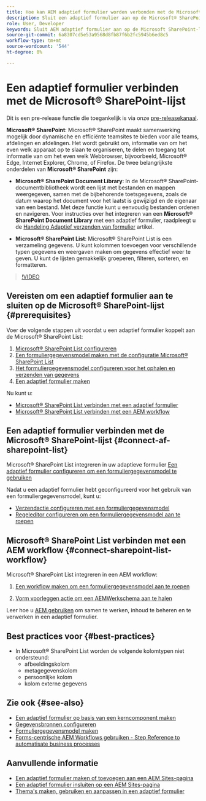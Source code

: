 ```yaml
---
title: Hoe kan AEM adaptief formulier worden verbonden met de Microsoft® SharePoint List?
description: Sluit een adaptief formulier aan op de Microsoft® SharePoint List. Leer hoe u de Microsoft® SharePoint-lijst configureert en een formuliergegevensmodel maakt met behulp van de configuratie. Verder leert u hoe u de FDM kunt integreren met uw adaptieve formulier.
role: User, Developer
keywords: Sluit AEM adaptief formulier aan op de Microsoft SharePoint-lijst, sluit adaptief formulier aan op de Microsoft SharePoint-lijst, integreer AEM adaptief formulier met de SharePoint SharePoint-lijst, integreer Adaptief formulier met de-lijst, verzend gegevens van een adaptief formulier naar de-lijst, verzend AEM workflow naar de-lijst.
source-git-commit: 6a8307cd5e53a9568d8fb87f6b2fc5945b6ed8c5
workflow-type: tm+mt
source-wordcount: '544'
ht-degree: 0%

---
```



# Een adaptief formulier verbinden met de Microsoft® SharePoint-lijst

<span class="preview"> Dit is een pre-release functie die toegankelijk is via onze [pre-releasekanaal](https://experienceleague.adobe.com/docs/experience-manager-cloud-service/content/release-notes/prerelease.html#new-features). </span>

**Microsoft® SharePoint**: Microsoft® SharePoint maakt samenwerking mogelijk door dynamische en efficiënte teamsites te bieden voor alle teams, afdelingen en afdelingen. Het wordt gebruikt om, informatie van om het even welk apparaat op te slaan te organiseren, te delen en toegang tot informatie van om het even welk Webbrowser, bijvoorbeeld, Microsoft® Edge, Internet Explorer, Chrome, of Firefox. De twee belangrijkste onderdelen van **Microsoft® SharePoint** zijn:

* **Microsoft® SharePoint Document Library**: In de Microsoft® SharePoint-documentbibliotheek wordt een lijst met bestanden en mappen weergegeven, samen met de bijbehorende toetsgegevens, zoals de datum waarop het document voor het laatst is gewijzigd en de eigenaar van een bestand. Met deze functie kunt u eenvoudig bestanden ordenen en navigeren.
Voor instructies over het integreren van een **Microsoft® SharePoint Document Library** met een adaptief formulier, raadpleegt u de [Handeling Adaptief verzenden van formulier](/help/forms/configuring-submit-actions.md#submit-to-sharepoint) artikel.

* **Microsoft® SharePoint List**: Microsoft® SharePoint List is een verzameling gegevens. U kunt kolommen toevoegen voor verschillende typen gegevens en weergaven maken om gegevens effectief weer te geven. U kunt de lijsten gemakkelijk groeperen, filteren, sorteren, en formatteren.

>[!VIDEO](https://video.tv.adobe.com/v/3424820/connect-aem-adaptive-form-to-sharepointlist/?quality=12&learn=on)

## Vereisten om een adaptief formulier aan te sluiten op de Microsoft® SharePoint-lijst {#prerequisites}

Voer de volgende stappen uit voordat u een adaptief formulier koppelt aan de Microsoft® SharePoint List:

1. [Microsoft® SharePoint List configureren](/help/forms/configure-data-sources.md#configure-microsoft-sharepoint-list)
1. [Een formuliergegevensmodel maken met de configuratie Microsoft® SharePoint List](/help/forms/create-form-data-models.md)
1. [Het formuliergegevensmodel configureren voor het ophalen en verzenden van gegevens](/help/forms/work-with-form-data-model.md#configure-services)
1. [Een adaptief formulier maken](/help/forms/creating-adaptive-form-core-components.md)

Nu kunt u:

* [Microsoft® SharePoint List verbinden met een adaptief formulier](#connect-an-adaptive-form-to-microsoft-sharepoint-list-connect-af-sharepoint-list)
* [Microsoft® SharePoint List verbinden met een AEM workflow](#connect-sharepoint-list-workflow)

## Een adaptief formulier verbinden met de Microsoft® SharePoint-lijst {#connect-af-sharepoint-list}

Microsoft® SharePoint List integreren in uw adaptieve formulier [Een adaptief formulier configureren om een formuliergegevensmodel te gebruiken](/help/forms/creating-adaptive-form-core-components.md#configure-a-schema-or-form-data-model-for-an-adaptive-formconfigure-schema-or-data-model-for-form)

Nadat u een adaptief formulier hebt geconfigureerd voor het gebruik van een formuliergegevensmodel, kunt u:

* [Verzendactie configureren met een formuliergegevensmodel](/help/forms/configuring-submit-actions.md#submit-using-form-data-model)
* [Regeleditor configureren om een formuliergegevensmodel aan te roepen](/help/forms/rule-editor.md#invoke-form-data-model-service-invoke)

## Microsoft® SharePoint List verbinden met een AEM workflow {#connect-sharepoint-list-workflow}

Microsoft® SharePoint List integreren in een AEM workflow:

1. [Een workflow maken om een formuliergegevensmodel aan te roepen](https://experienceleague.adobe.com/docs/experience-manager-65/developing/extending-aem/extending-workflows/workflows-models.html)

   <!--
    To create a new workflow with the editor, perform the following steps:
    1.  Go to your **AEM Forms Author** instance > **[!UICONTROL Tools]** > **[!UICONTROL Workflow]** > **[!UICONTROL Models]**.
    1.  Click **[!UICONTROL Create]** > **[!UICONTROL Create Model]**. The Add Workflow Model dialog appears. 
    1. Specify **[!UICONTROL Title]** and **[!UICONTROL Name (optional)]**.
    1. Click **[!UICONTROL Done]**. The new model is listed in the Workflow Models console.
    1. Select your new workflow, then use **[!UICONTROL Edit]** to open it for configuration.
    1. Add **[!UICONTROL Invoke Form Data Model Service]** step to your workflow.
    1. Confirm the changes with Sync (editor toolbar) to generate the runtime model.
    -->

1. [Vorm voorleggen actie om een AEMWerkschema aan te halen](/help/forms/configuring-submit-actions.md#invoke-an-aem-workflow)


Leer hoe u [AEM gebruiken](https://experienceleague.adobe.com/docs/experience-manager-learn/foundation/workflow/use-workflow.html) om samen te werken, inhoud te beheren en te verwerken in een adaptief formulier.

## Best practices voor {#best-practices}

<!-- * For storing data in a tabular format or implementing data permissions, it is advisable to use Microsoft® SharePoint List rather than Microsoft® SharePoint Document Library. -->
* In Microsoft® SharePoint List worden de volgende kolomtypen niet ondersteund:
   * afbeeldingskolom
   * metagegevenskolom
   * persoonlijke kolom
   * kolom externe gegevens

## Zie ook {#see-also}

* [Een adaptief formulier op basis van een kerncomponent maken](/help/forms/creating-adaptive-form-core-components.md)
* [Gegevensbronnen configureren](/help/forms/configuring-submit-actions.md)
* [Formuliergegevensmodel maken](/help/forms/create-form-data-models.md)
* [Forms-centrische AEM Workflows gebruiken - Step Reference to automatisate business processes](/help/forms/aem-forms-workflow-step-reference.md)

## Aanvullende informatie

* [Een adaptief formulier maken of toevoegen aan een AEM Sites-pagina](/help/forms/create-or-add-an-adaptive-form-to-aem-sites-page.md)
* [Een adaptief formulier insluiten op een AEM Sites-pagina](/help/forms/embed-adaptive-form-aem-sites.md)
* [Thema&#39;s maken, gebruiken en aanpassen in een adaptief formulier](/help/forms/using-themes-in-core-components.md)







